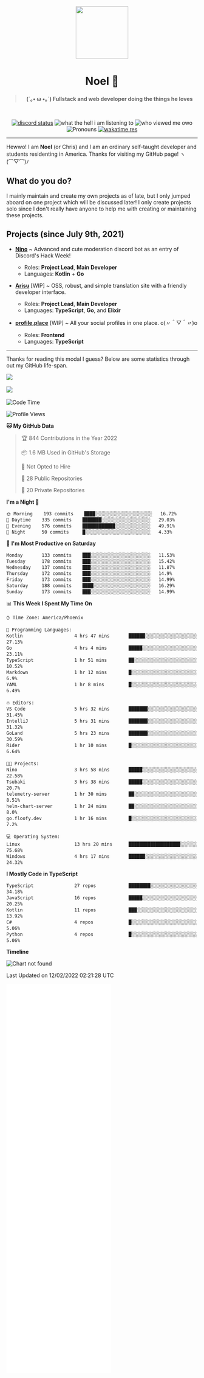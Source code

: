 <div align='center'>
  <div align='center'>
    <img
      src='https://cdn.floofy.dev/art/icons/icon_cinnamonserval.png'
      width='138'
      height='138'
    />
  </div>
  <h1>Noel 🐾</h1>
  <blockquote><strong>(´｡• ω •｡`) Fullstack and web developer doing the things he loves</strong></blockquote>

  <br />

  <a href='https://discord.com/users/280158289667555328' target='_blank'><img alt="discord status" src="https://dev.discordprofiles.me/badge/status/280158289667555328" /></a>
  <img alt="what the hell i am listening to" src="https://dev.discordprofiles.me/badge/spotify/280158289667555328" />
  <img alt="who viewed me owo" src="https://komarev.com/ghpvc/?username=auguwu" />
  <img alt='Pronouns' src='https://img.shields.io/endpoint?url=https://pronoundb.org/shields/6004d014406af11e4593a013' />
  <a href="https://wakatime.com/@auguwu" target='_blank'>
    <img alt='wakatime res' src='https://wakatime.com/badge/user/89736485-42ec-4c0f-a2f3-481db74514dc.svg' />
  </a>
</div>

<hr />

Hewwo! I am **Noel** (or Chris) and I am an ordinary self-taught developer and students residenting in America. Thanks for visiting my GitHub page! ヽ(⌒▽⌒)ﾉ

## What do you do?
I mainly maintain and create my own projects as of late, but I only jumped aboard on one project which will be discussed later! I only create projects
solo since I don't really have anyone to help me with creating or maintaining these projects.

## Projects (since July 9th, 2021)
- [**Nino**](https://nino.sh) ~ Advanced and cute moderation discord bot as an entry of Discord's Hack Week!
  - Roles: **Project Lead**, **Main Developer**
  - Languages: **Kotlin** + **Go**

- [**Arisu**](https://arisu.land) [WIP] ~ OSS, robust, and simple translation site with a friendly developer interface.
  - Roles: **Project Lead**, **Main Developer**
  - Languages: **TypeScript**, **Go**, and **Elixir**

- [**profile.place**](https://profile.place) [WIP] ~ All your social profiles in one place. o(〃＾▽＾〃)o
  - Roles: **Frontend**
  - Languages: **TypeScript**

---

Thanks for reading this modal I guess? Below are some statistics through out my GitHub life-span.

![](https://github-readme-stats.vercel.app/api?username=auguwu&count_private=true&show_icons=true&theme=gruvbox)

![](https://github-readme-stats.vercel.app/api/top-langs/?username=auguwu&layout=compact&theme=gruvbox)

<!--START_SECTION:waka-->
![Code Time](http://img.shields.io/badge/Code%20Time-2%2C718%20hrs%2054%20mins-blue)

![Profile Views](http://img.shields.io/badge/Profile%20Views-91-blue)

**🐱 My GitHub Data** 

> 🏆 844 Contributions in the Year 2022
 > 
> 📦 1.6 MB Used in GitHub's Storage 
 > 
> 🚫 Not Opted to Hire
 > 
> 📜 28 Public Repositories 
 > 
> 🔑 20 Private Repositories  
 > 
**I'm a Night 🦉** 

```text
🌞 Morning    193 commits    ████░░░░░░░░░░░░░░░░░░░░░   16.72% 
🌆 Daytime    335 commits    ███████░░░░░░░░░░░░░░░░░░   29.03% 
🌃 Evening    576 commits    ████████████░░░░░░░░░░░░░   49.91% 
🌙 Night      50 commits     █░░░░░░░░░░░░░░░░░░░░░░░░   4.33%

```
📅 **I'm Most Productive on Saturday** 

```text
Monday       133 commits    ███░░░░░░░░░░░░░░░░░░░░░░   11.53% 
Tuesday      178 commits    ███░░░░░░░░░░░░░░░░░░░░░░   15.42% 
Wednesday    137 commits    ███░░░░░░░░░░░░░░░░░░░░░░   11.87% 
Thursday     172 commits    ███░░░░░░░░░░░░░░░░░░░░░░   14.9% 
Friday       173 commits    ███░░░░░░░░░░░░░░░░░░░░░░   14.99% 
Saturday     188 commits    ████░░░░░░░░░░░░░░░░░░░░░   16.29% 
Sunday       173 commits    ███░░░░░░░░░░░░░░░░░░░░░░   14.99%

```


📊 **This Week I Spent My Time On** 

```text
⌚︎ Time Zone: America/Phoenix

💬 Programming Languages: 
Kotlin                   4 hrs 47 mins       ██████░░░░░░░░░░░░░░░░░░░   27.13% 
Go                       4 hrs 4 mins        █████░░░░░░░░░░░░░░░░░░░░   23.11% 
TypeScript               1 hr 51 mins        ██░░░░░░░░░░░░░░░░░░░░░░░   10.52% 
Markdown                 1 hr 12 mins        █░░░░░░░░░░░░░░░░░░░░░░░░   6.9% 
YAML                     1 hr 8 mins         █░░░░░░░░░░░░░░░░░░░░░░░░   6.49%

🔥 Editors: 
VS Code                  5 hrs 32 mins       ███████░░░░░░░░░░░░░░░░░░   31.45% 
IntelliJ                 5 hrs 31 mins       ███████░░░░░░░░░░░░░░░░░░   31.32% 
GoLand                   5 hrs 23 mins       ███████░░░░░░░░░░░░░░░░░░   30.59% 
Rider                    1 hr 10 mins        █░░░░░░░░░░░░░░░░░░░░░░░░   6.64%

🐱‍💻 Projects: 
Nino                     3 hrs 58 mins       █████░░░░░░░░░░░░░░░░░░░░   22.58% 
Tsubaki                  3 hrs 38 mins       █████░░░░░░░░░░░░░░░░░░░░   20.7% 
telemetry-server         1 hr 30 mins        ██░░░░░░░░░░░░░░░░░░░░░░░   8.51% 
helm-chart-server        1 hr 24 mins        ██░░░░░░░░░░░░░░░░░░░░░░░   8.0% 
go.floofy.dev            1 hr 16 mins        █░░░░░░░░░░░░░░░░░░░░░░░░   7.2%

💻 Operating System: 
Linux                    13 hrs 20 mins      ███████████████████░░░░░░   75.68% 
Windows                  4 hrs 17 mins       ██████░░░░░░░░░░░░░░░░░░░   24.32%

```

**I Mostly Code in TypeScript** 

```text
TypeScript               27 repos            ████████░░░░░░░░░░░░░░░░░   34.18% 
JavaScript               16 repos            █████░░░░░░░░░░░░░░░░░░░░   20.25% 
Kotlin                   11 repos            ███░░░░░░░░░░░░░░░░░░░░░░   13.92% 
C#                       4 repos             █░░░░░░░░░░░░░░░░░░░░░░░░   5.06% 
Python                   4 repos             █░░░░░░░░░░░░░░░░░░░░░░░░   5.06%

```


**Timeline**

![Chart not found](https://raw.githubusercontent.com/auguwu/auguwu/master/charts/bar_graph.png) 


 Last Updated on 12/02/2022 02:21:28 UTC
<!--END_SECTION:waka-->

![](./github-metrics.svg)
